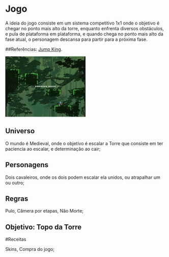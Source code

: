 # Jogo
A ideia do jogo consiste em um sistema competitivo 1x1 onde o objetivo é chegar no ponto mais alto da torre, enquanto enfrenta diversos obstáculos, e pula de plataforma em plataforma, e quando chega no ponto mais alto da fase atual, o personagem descansa para partir para a próxima fase.

##Referências: [Jump King](https://www.youtube.com/watch?v=qL2cQ0JAb4M).

<img src="img/jumpKingFoto.jpg" width="50%" height="50%" justify-content="center"></img>
</div>

## Universo

O mundo é Medieval, onde o objetivo é escalar a Torre que consiste em ter paciencia ao escalar, e determinação ao cair;

## Personagens

Dois cavaleiros, onde os dois podem escalar ela unidos, ou atrapalhar um ou outro;

## Regras 

Pulo, Câmera por etapas, Não Morte;

## Objetivo: Topo da Torre

#Receitas 

Skins, Compra do jogo;
